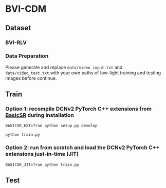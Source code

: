 # BVI-CDM

## Dataset

### BVI-RLV

### Data Preparation
Please generate and replace ```data/video_input.txt``` and ```data/video_test.txt``` with your own paths of low-light training and testing images before continue.

## Train
### Option 1: recompile DCNv2 PyTorch C++ extensions from [BasicSR](https://github.com/XPixelGroup/BasicSR) during installation
```
BASICSR_EXT=True python setup.py develop
```
```
python train.py
```

### Option 2: run from scratch and load the DCNv2 PyTorch C++ extensions just-in-time (JIT)
``` 
BASICSR_JIT=True python train.py
```

## Test

